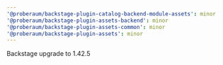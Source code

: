 ```yaml
---
'@proberaum/backstage-plugin-catalog-backend-module-assets': minor
'@proberaum/backstage-plugin-assets-backend': minor
'@proberaum/backstage-plugin-assets-common': minor
'@proberaum/backstage-plugin-assets': minor
---
```


Backstage upgrade to 1.42.5
